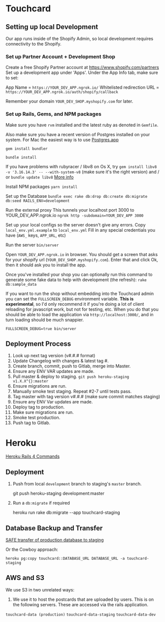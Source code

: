 # Touchcard

## Setting up local Development

Our app runs inside of the Shopify Admin, so local development requires connectivity 
to the Shopify.

### Set up Partner Account + Development Shop
Create a free Shopify Partner account at https://www.shopify.com/partners
Set up a development app under 'Apps'. Under the App Info tab, make sure to set: 

App Name = `https://YOUR_DEV_APP.ngrok.io/`
Whitelisted redirection URL = `https://YOUR_DEV_APP.ngrok.io/auth/shopify/callback`

Remember your domain `YOUR_DEV_SHOP.myshopify.com` for later.

### Set up Rails, Gems, and NPM packages

Make sure you have `rvm` installed and the latest ruby as denoted in `Gemfile`. 

Also make sure you have a recent version of Postgres installed on your system. 
For Mac the easiest way is to use [Postgres.app](https://postgresapp.com/documentation/gui-tools.html)

`gem install bundler`

`bundle install`

If you have problems with rubyracer / libv8 on Os X, try  `gem install libv8 -v '3.16.14.3' -- --with-system-v8` 
(make sure it's the right version) and / or `bundle update libv8`
[More info](https://stackoverflow.com/questions/19673714/error-installing-libv8-error-failed-to-build-gem-native-extension)

Install NPM packages 
`yarn install`

Set up the Database
`bundle exec rake db:drop db:create db:migrate db:seed RAILS_ENV=development`

Run the external proxy
This tunnels your localhost port 3000 to YOUR_DEV_APP.ngrok.io
`ngrok http -subdomain=YOUR_DEV_APP 3000`

Set up your local configs so the server doesn't give any errors.
Copy `local_env.yml.example` to `local_env.yml` Fill in any special credentials you have (`AWS_` keys, `APP_URL`, etc) 

Run the server
`bin/server`

Open `YOUR_DEV_APP.ngrok.io` in browser. You should get a screen that asks for your shopify url (`YOUR_DEV_SHOP.myshopify.com`). 
Enter that and click Ok, then it should ask you to install the app.

Once you've installed your shop you can optionally run this command to generate some fake data to help with development (the refresh):
`rake db:sample_data`


If you want to run the shop without embedding into the Touchcard admin you can set the `FULLSCREEN_DEBUG` environment variable. 
**This is experimental**, so I'd only recommend it if you're doing a lot of client reloading for javascript work, but not for testing, etc.
When you do that you should be able to load the application via `http://localhost:3000/`, and in turn loading should be much snappier.

`FULLSCREEN_DEBUG=true bin/server`


## Deployment Process

1. Look up next tag version (v#.#.# format)
2. Update Changelog with changes & latest tag #.
3. Create branch, commit, push to Gitlab, merge into Master.
4. Ensure any ENV VAR updates are made.
5. Pull master & deploy to staging. `git push heroku-staging v1.X.X^{}:master`
6. Ensure migrations are run.
7. Manually smoke test staging. Repeat #2-7 until tests pass.
8. Tag master with tag version v#.#.#  (make sure commit matches staging)
9. Ensure any ENV Var updates are made.
10. Deploy tag to production. 
11. Make sure migrations are run.
12. Smoke test production.
13. Push tag to Gitlab.


# Heroku

[Heroku Rails 4 Commands](https://devcenter.heroku.com/articles/getting-started-with-rails4)


## Deployment

1. Push from local `development` branch to staging's `master` branch.


    git push heroku-staging development:master

2. Run a `db:migrate` if required


    heroku run rake db:migrate --app touchcard-staging


## Database Backup and Transfer

[SAFE transfer of production database to staging](http://stackoverflow.com/questions/10673630/how-do-i-transfer-production-database-to-staging-on-heroku-using-pgbackups-gett)

Or the Cowboy approach:

    heroku pg:copy touchcard::DATABASE_URL DATABASE_URL -a touchcard-staging


## AWS and S3

We use S3 in two unrelated ways:

1) We use it to host the postcards that are uploaded by users. This is on the following servers. These are accessed via the rails application.

`touchcard-data (production)`
`touchcard-data-staging`
`touchcard-data-dev`
